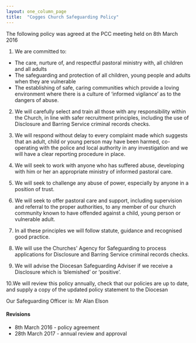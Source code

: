 ```yaml
---
layout: one_column_page
title:  "Cogges Church Safeguarding Policy"
---
```


The following policy was agreed at the PCC meeting held on 8th March 2016

1. We are committed to:
- The care, nurture of, and respectful pastoral ministry with, all children and all adults
- The safeguarding and protection of all children, young people and adults when they are vulnerable
- The establishing of safe, caring communities which provide a loving environment where there is a culture of ‘informed vigilance’ as to the dangers of abuse.

2. We will carefully select and train all those with any responsibility within the Church, in line with safer recruitment principles, including the use of Disclosure and Barring Service criminal records checks.

3. We will respond without delay to every complaint made which suggests that an adult, child or young person may have been harmed, co-operating with the police and local authority in any investigation and we will have a clear reporting procedure in place.

4. We will seek to work with anyone who has suffered abuse, developing with him or her an appropriate ministry of informed pastoral care.

5. We will seek to challenge any abuse of power, especially by anyone in a position of trust.

6. We will seek to offer pastoral care and support, including supervision and referral to the proper authorities, to any member of our church community known to have offended against a child, young person or vulnerable adult.

7. In all these principles we will follow statute, guidance and recognised good practice.

8. We will use the Churches' Agency for Safeguarding to process applications for Disclosure and Barring Service criminal records checks.

9. We will advise the Diocesan Safeguarding Adviser if we receive a Disclosure which is ‘blemished’ or ‘positive’.

10.We will review this policy annually, check that our policies are up to date, and supply a copy of the updated policy statement to the Diocesan 


Our Safeguarding Officer is: Mr Alan Elson

#### Revisions
- 8th March 2016 - policy agreement
- 28th March 2017 - annual review and approval 
